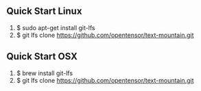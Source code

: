 ## Quick Start Linux
1. $ sudo apt-get install git-lfs
2. $ git lfs clone https://github.com/opentensor/text-mountain.git

## Quick Start OSX
1. $ brew install git-lfs
2. $ git lfs clone https://github.com/opentensor/text-mountain.git
